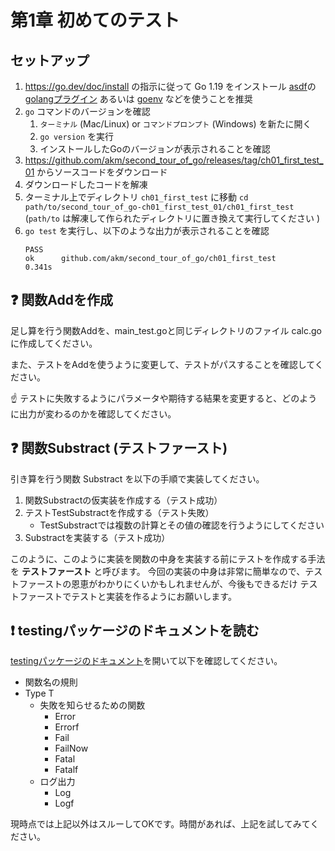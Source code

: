 # 第1章 初めてのテスト

## セットアップ

1. https://go.dev/doc/install の指示に従って Go 1.19 をインストール
    [asdf](https://asdf-vm.com/)の[golangプラグイン](https://github.com/kennyp/asdf-golang) あるいは [goenv](https://github.com/syndbg/goenv) などを使うことを推奨
1. `go` コマンドのバージョンを確認
    1. `ターミナル` (Mac/Linux) or `コマンドプロンプト` (Windows) を新たに開く
    1. `go version` を実行
    1. インストールしたGoのバージョンが表示されることを確認
1. https://github.com/akm/second_tour_of_go/releases/tag/ch01_first_test_01 からソースコードをダウンロード
1. ダウンロードしたコードを解凍
1. ターミナル上でディレクトリ `ch01_first_test` に移動
    `cd path/to/second_tour_of_go-ch01_first_test_01/ch01_first_test`
    (`path/to` は解凍して作られたディレクトリに置き換えて実行してください )
1. `go test` を実行し、以下のような出力が表示されることを確認
    ```
    PASS
    ok      github.com/akm/second_tour_of_go/ch01_first_test        0.341s
    ```

## :question: 関数Addを作成

足し算を行う関数Addを、main_test.goと同じディレクトリのファイル calc.go に作成してください。

また、テストをAddを使うように変更して、テストがパスすることを確認してください。

:point_up: テストに失敗するようにパラメータや期待する結果を変更すると、どのように出力が変わるのかを確認してください。

## :question: 関数Substract (テストファースト)

引き算を行う関数 Substract を以下の手順で実装してください。

1. 関数Substractの仮実装を作成する（テスト成功）
2. テストTestSubstractを作成する（テスト失敗）
    - TestSubstractでは複数の計算とその値の確認を行うようにしてください
3. Substractを実装する（テスト成功）

このように、このように実装を関数の中身を実装する前にテストを作成する手法を **テストファースト** と呼びます。
今回の実装の中身は非常に簡単なので、テストファーストの恩恵がわかりにくいかもしれませんが、今後もできるだけ
テストファーストでテストと実装を作るようにお願いします。

## :exclamation: testingパッケージのドキュメントを読む

[testingパッケージのドキュメント](https://pkg.go.dev/testing)を開いて以下を確認してください。

- 関数名の規則
- Type T
  - 失敗を知らせるための関数
      - Error
      - Errorf
      - Fail
      - FailNow
      - Fatal
      - Fatalf
  - ログ出力
      - Log
      - Logf

現時点では上記以外はスルーしてOKです。時間があれば、上記を試してみてください。
